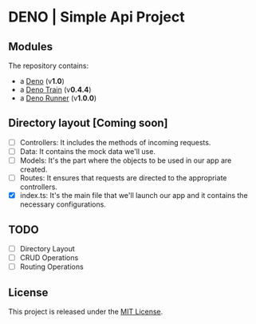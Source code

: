 # DENO | Simple Api Project

## Modules

The repository contains:

- a [Deno](https://deno.land/) (v**1.0**)
- a [Deno Train](https://github.com/Caesar2011/denotrain) (v**0.4.4**)
- a [Deno Runner](https://github.com/MarcHanin/drun/tree/master) (v**1.0.0**)

## Directory layout [Coming soon]

- [ ] Controllers: It includes the methods of incoming requests.
- [ ] Data: It contains the mock data we'll use.
- [ ] Models: It's the part where the objects to be used in our app are created.
- [ ] Routes: It ensures that requests are directed to the appropriate controllers.
- [x] index.ts: It's the main file that we'll launch our app and it contains the necessary configurations.

## TODO

- [ ] Directory Layout
- [ ] CRUD Operations
- [ ] Routing Operations

## License

This project is released under the [MIT License](LICENSE).
